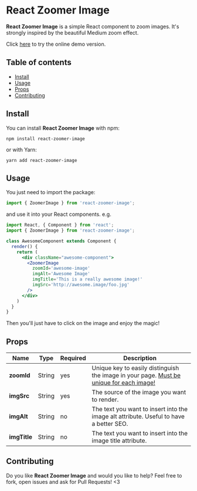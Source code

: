 # React Zoomer Image
**React Zoomer Image** is a simple React component to zoom images. It's strongly inspired by the beautiful Medium zoom effect.

Click [here](https://zl5vw7p3km.codesandbox.io/) to try the online demo version.

## Table of contents
- [Install](#install)
- [Usage](#usage)
- [Props](#props)
- [Contributing](#contributing)
## Install
You can install **React Zoomer Image** with npm:
```
npm install react-zoomer-image
```
or with Yarn:
```
yarn add react-zoomer-image
``` 

## Usage
You just need to import the package:
```js
import { ZoomerImage } from 'react-zoomer-image';
```
and use it into your React components. e.g.
```jsx
import React, { Component } from 'react';
import { ZoomerImage } from 'react-zoomer-image';

class AwesomeComponent extends Component {
  render() {
    return (
      <div className="awesome-component">
        <ZoomerImage
          zoomId='awesome-image'
          imgAlt='Awesome Image'
          imgTitle='This is a really awesome image!'
          imgSrc='http://awesome.image/foo.jpg'
        />
      </div>
    )
  }
}
```
Then you'll just have to click on the image and enjoy the magic!

## Props
| Name     | Type   | Required | Description                                                                             |
|----------|--------|----------|-----------------------------------------------------------------------------------------|
| **zoomId**   | String | yes      | Unique key to easily distinguish the image in your page. <u>Must be unique for each image!</u>|
| **imgSrc**   | String | yes      | The source of the image you want to render.                                             |
| **imgAlt**   | String | no       | The text you want to insert into the image alt attribute. Useful to have a better SEO.  |
| **imgTitle** | String | no       | The text you want to insert into the image title attribute.                             |

## Contributing
Do you like **React Zoomer Image** and would you like to help? Feel free to fork, open issues and ask for Pull Requests! <3
